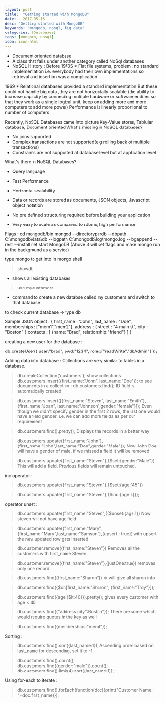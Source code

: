 ```yaml
---
layout: post
title:  "Getting started with MongoDB"
date:   2017-05-16
desc: "Getting started with MongoDB"
keywords: "mongodb, nosql, big data"
categories: [Databases]
tags: [mongodb, nosql]
icon: icon-html
---
```


* Document oriented database 
* A class that falls under another category called NoSql databases
* NoSQL
History :
Before 1970S * Flat file systems, problem : no standard implementation i.e. everybody had their own implementations so retrieval and insertion was a complication

1969 * Relational databases provided a standard implementation
But these could not handle big data ,they are not horizontally scalable (the ability to increase capacity by connecting multiple hardware or software entities so that they work as a single logical unit, keep on adding more and more computers to add more power)
Performance is linearly proportional to number of computers

Recently, NoSQL Databases came into picture 
Key-Value stores, Tablular database, Document oriented
What's missing in NoSQL databases? 
* No joins supported
* Complex transactions are not supported(e.g rolling back of multiple transactions)
* Constraints are not supported at database level but at application level

What's there in NoSQL Databases? 
* Query language
* Fast Performance
* Horizontal scalability

* Data or records are stored as documents, JSON objects, Javascript object notation
* No pre defined structuring required before building your application
* Very easy to scale as compared to rdbms, high performance

Flags : 
cd mongodb/bin
mongod --directoryperdb --dbpath C:\mongodb\data\db --logpath C:\mongodb\log\mongo.log --logappend --rest --install 
net start MongoDB
(Above 3 will set flags and make mongo run in the background as a service)

type mongo to get into in mongo shell

> showdb
* shows all existing databases

> use mycustomers
* command to create a new databse called my customers and switch to that database

to check current database => type db

Sample JSON object :
{
  first_name : "John",
  last_name : "Doe",
  memberships : ["mem1","mem2"],
  address : {
    street : "4 main st",
    city : "Boston"
   }
   contacts : [
   {name: "Brad", relationship:"friend"}
   ]
}

creating a new user for the database  :

db.createUser({
  user:"brad",
  pwd:"1234",
  roles:["readWrite","dbAdmin"]
});

Adding data into database :
Collections are very similar to tables in a database.

>db.createCollection('customers');
>show collections
>db.customers.insert({first_name:"John", last_name:"Doe"});
to see documents in a collection :
>db.customers.find();
ID field is automatically created

>db.customers.insert([{first_name:"Steven", last_name:"Smith"},{first_name:"Joan", last_name:"Johnson",gender:"female"}]);
Even though we didn't specify gender in the first 2 rows, the last one would have a field gender. i.e. we can add more fields as per our requirement

>db.customers.find().pretty();
Displays the records in a better way

>db.customers.update({first_name:"John"},{first_name:"John",last_name:"Doe",gender:"Male"});
Now John Doe will have a gender of male, if we missed a field it will be removed


>db.customers.update({first_name:"Steven"},{$set:{gender:"Male"})
This will add a field. Previous fields will remain untouched.

inc operator :

>db.customers.update({first_name:"Steven"},{$set:{age:"45"})

>db.customers.update({first_name:"Steven"},{$inc:{age:5}});

operator unset :

>db.customers.update({first_name:"Steven",{($unset:{age:1})
Now steven will not have age field

>db.customers.update({first_name:"Mary",{first_name:"Mary",last_name:"Samson"},{upsert : true})
with upsert the new updated row gets inserted

>db.customer.remove({first_name:"Steven"})
Removes all the customers with first_name Steven

>db.customer.remove({first_name:"Steven"},{justOne:true})
removes only one record

>db.customers.find({first_name:"Sharon"})
=> will give all sharon info

>db.customers.find({$or:[first_name:"Sharon", {first_name:"Troy"}]);

>db.customers.find({age:{$lt:40}}).pretty();
gives every customer with age < 40

>db.customers.find({"address.city":Boston"});
There are some which would require quotes in the key as well

>db.customers.find({memberships:"mem1"});

Sorting :
>db.customers.find().sort({last_name:1});
Ascending order based on last_name
for descending, set it to -1

>db.customers.find().count();
>db.customers.find({gender:"male"}).count();
>db.customers.find().limit(4).sort({last_name:1});

Using for-each to iterate :

>db.customers.find().forEach(function(doc){print("Customer Name: "+doc.first_name)});
